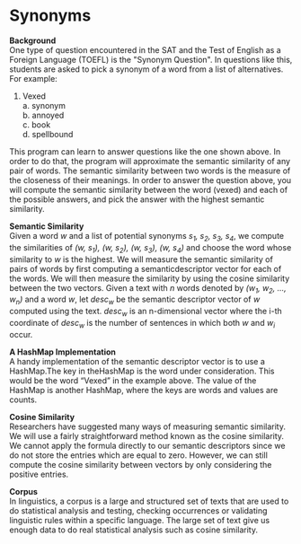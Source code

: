 # Synonyms
<b>Background</b></br>
One type of question encountered in the SAT and the Test of English as a Foreign Language (TOEFL) is the "Synonym Question". In questions like this, students are asked to pick a synonym of a word from a list of alternatives. For example:
1. Vexed</br>
a. synonym</br>b. annoyed</br>c. book</br>d. spellbound</br>

This program can learn to answer questions like the one shown above. In order to do that, the program will approximate the semantic similarity of any pair of words. The semantic similarity between two words is the measure of the closeness of their meanings. In order to answer the question above, you will compute the semantic similarity between the word (vexed) and each of the possible answers, and pick the answer with the highest semantic similarity.

<b>Semantic Similarity</b></br>
Given a word <i>w</i> and a list of potential synonyms <i>s<sub>1</sub>, s<sub>2</sub>, s<sub>3</sub>, s<sub>4</sub></i>, we compute the similarities of <i>(w, s<sub>1</sub>), (w, s<sub>2</sub>), (w, s<sub>3</sub>), (w, s<sub>4</sub>)</i> and choose the word whose similarity to <i>w</i> is the highest. We will measure the semantic similarity of pairs of words by first computing a semanticdescriptor vector for each of the words. We will then measure the similarity by using the cosine similarity between the two vectors. Given a text with <i>n</i> words denoted by <i>(w<sub>1</sub>, w<sub>2</sub>, ..., w<sub>n</sub>)</i> and a word <i>w</i>, let <i>desc<sub>w</sub></i> be the semantic descriptor vector of <i>w</i> computed using the text. <i>desc<sub>w</sub></i> is an n-dimensional vector where the i-th coordinate of <i>desc<sub>w</sub></i> is the number of sentences in which both <i>w</i> and <i>w<sub>i</sub></i> occur.

<b>A HashMap Implementation</b></br>
A handy implementation of the semantic descriptor vector is to use a HashMap.The key in theHashMap is the word under consideration. This would be the word “Vexed” in the example above. The value of the HashMap is another HashMap, where the keys are words and values are counts.

<b>Cosine Similarity</b></br>
Researchers have suggested many ways of measuring semantic similarity. We will use a fairly straightforward method known as the cosine similarity. We cannot apply the formula directly to our semantic descriptors since we do not store the entries which are equal to zero. However, we can still compute the cosine similarity between vectors by only considering the positive entries.

<b>Corpus</b></br>
In linguistics, a corpus is a large and structured set of texts that are used to do statistical analysis and testing, checking occurrences or validating linguistic rules within a specific language. The large set of text give us enough data to do real statistical analysis such as cosine similarity.
